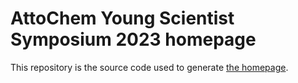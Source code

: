 # AttoChem Young Scientist Symposium 2023 homepage

This repository is the source code used to generate [the
homepage](https://attoyss2023.github.io/).
